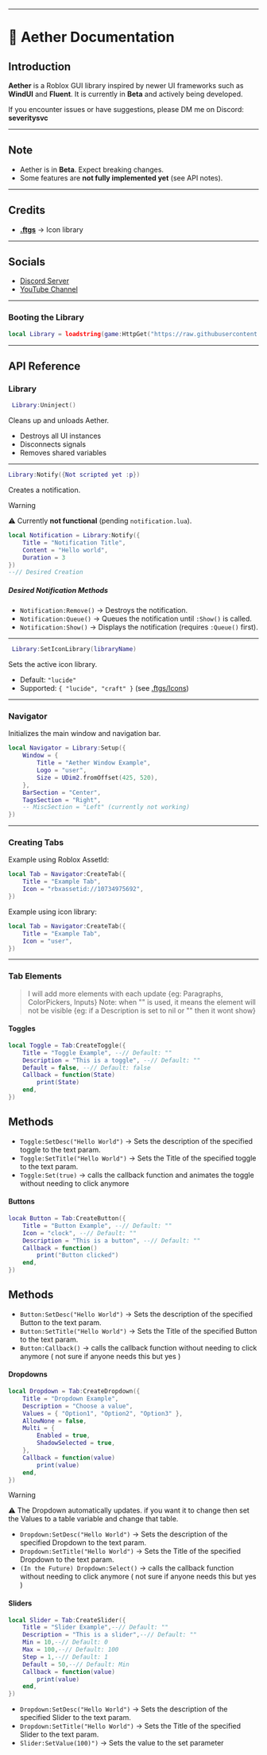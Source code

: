 
---

# 📖 Aether Documentation

## Introduction

**Aether** is a Roblox GUI library inspired by newer UI frameworks such as **WindUI** and **Fluent**.
It is currently in **Beta** and actively being developed.

If you encounter issues or have suggestions, please DM me on Discord: **severitysvc**

---

##  Note

* Aether is in **Beta**. Expect breaking changes.
* Some features are **not fully implemented yet** (see API notes).

---

##  Credits

* **[.ftgs](https://github.com/Footagesus)** → Icon library

---

##  Socials

* [Discord Server](https://discord.gg/cdGfgsaD5b)
* [YouTube Channel](https://www.youtube.com/@Severity-Svc)

---

### Booting the Library

```lua
local Library = loadstring(game:HttpGet("https://raw.githubusercontent.com/Severity-svc2/Aether/refs/heads/main/Library/src/Init.lua"))()
```

---

##  API Reference

### Library

```lua
 Library:Uninject()
```

Cleans up and unloads Aether.

* Destroys all UI instances
* Disconnects signals
* Removes shared variables

---

```lua
Library:Notify({Not scripted yet :p})
```

Creates a notification.
> [!WARNING]
> ⚠️ Currently **not functional** (pending `notification.lua`).

```lua
local Notification = Library:Notify({
    Title = "Notification Title",
    Content = "Hello world",
    Duration = 3
})
--// Desired Creation
```

##### Desired Notification Methods

* `Notification:Remove()` → Destroys the notification.
* `Notification:Queue()` → Queues the notification until `:Show()` is called.
* `Notification:Show()` → Displays the notification (requires `:Queue()` first).

---

```lua
 Library:SetIconLibrary(libraryName)
```

Sets the active icon library.

* Default: `"lucide"`
* Supported: `{ "lucide", "craft" }` (see [.ftgs/Icons](https://github.com/Footagesus/Icons))

---

### Navigator
Initializes the main window and navigation bar.

```lua
local Navigator = Library:Setup({
	Window = {
		Title = "Aether Window Example",
		Logo = "user",
		Size = UDim2.fromOffset(425, 520),
	},
	BarSection = "Center",
	TagsSection = "Right",
	-- MiscSection = "Left" (currently not working)
})
```

---

### Creating Tabs
Example using Roblox AssetId:

```lua
local Tab = Navigator:CreateTab({
	Title = "Example Tab",
	Icon = "rbxassetid://10734975692",
})
```

Example using icon library:

```lua
local Tab = Navigator:CreateTab({
	Title = "Example Tab",
	Icon = "user",
})
```

---

### Tab Elements
> I will add more elements with each update {eg: Paragraphs, ColorPickers, Inputs}
> Note: when "" is used, it means the element will not be visible {eg: if a Description is set to nil or "" then it wont show}


#### Toggles

```lua
local Toggle = Tab:CreateToggle({
	Title = "Toggle Example", --// Default: ""
	Description = "This is a toggle", --// Default: ""
	Default = false, --// Default: false
	Callback = function(State)
		print(State)
	end,
})
```

## Methods

* `Toggle:SetDesc("Hello World")` → Sets the description of the specified toggle to the text param.
* `Toggle:SetTitle("Hello World")` → Sets the Title of the specified toggle to the text param.
* `Toggle:Set(true)` → calls the callback function and animates the toggle without needing to click anymore


#### Buttons

```lua
locak Button = Tab:CreateButton({
	Title = "Button Example", --// Default: ""
	Icon = "clock", --// Default: ""
	Description = "This is a button", --// Default: ""
	Callback = function()
		print("Button clicked")
	end,
})
```

## Methods

* `Button:SetDesc("Hello World")` → Sets the description of the specified Button to the text param.
* `Button:SetTitle("Hello World")` → Sets the Title of the specified Button to the text param.
* `Button:Callback()` → calls the callback function without needing to click anymore ( not sure if anyone needs this but yes )

#### Dropdowns

```lua
local Dropdown = Tab:CreateDropdown({
	Title = "Dropdown Example",
	Description = "Choose a value",
	Values = { "Option1", "Option2", "Option3" },
	AllowNone = false,
	Multi = {
		Enabled = true,
		ShadowSelected = true,
	},
	Callback = function(value)
		print(value)
	end,
})
```

> [!WARNING]
> ⚠️ The Dropdown automatically updates. if you want it to change then set the Values to a table variable and change that table.

* `Dropdown:SetDesc("Hello World")` → Sets the description of the specified Dropdown to the text param.
* `Dropdown:SetTitle("Hello World")` → Sets the Title of the specified Dropdown to the text param.
* `(In the Future) Dropdown:Select()` → calls the callback function without needing to click anymore ( not sure if anyone needs this but yes )


#### Sliders

```lua
local Slider = Tab:CreateSlider({
	Title = "Slider Example",--// Default: ""
	Description = "This is a slider",--// Default: ""
	Min = 10,--// Default: 0
	Max = 100,--// Default: 100
	Step = 1,--// Default: 1
	Default = 50,--// Default: Min 
	Callback = function(value)
		print(value)
	end,
})
```

* `Dropdown:SetDesc("Hello World")` → Sets the description of the specified Slider to the text param.
* `Dropdown:SetTitle("Hello World")` → Sets the Title of the specified Slider to the text param.
* `Slider:SetValue(100)")` → Sets the value to the set parameter

